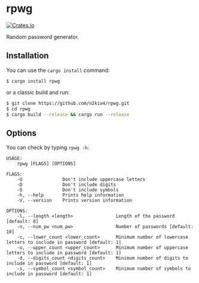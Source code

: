 rpwg
====
[![Crates.io](https://img.shields.io/crates/v/rpwg.svg)](https://crates.io/crates/rpwg)

Random password generator.

## Installation

You can use the `cargo install` command:

    $ cargo install rpwg

or a classic build and run:

```bash
$ git clone https://github.com/n2kia4/rpwg.git
$ cd rpwg
$ cargo build --release && cargo run --release
```

## Options

You can check by typing `rpwg -h`:


```
USAGE:
    rpwg [FLAGS] [OPTIONS]

FLAGS:
    -U               Don't include uppercase letters
    -D               Don't include digits
    -S               Don't include symbols
    -h, --help       Prints help information
    -V, --version    Prints version information

OPTIONS:
    -l, --length <length>                Length of the password [default: 8]
    -n, --num_pw <num_pw>                Number of passwords [default: 10]
    -c, --lower_count <lower_count>      Minimum number of lowercase letters to include in password [default: 1]
    -u, --upper_count <upper_count>      Minimum number of uppercase letters to include in password [default: 1]
    -d, --digits_count <digits_count>    Minimum number of digits to include in password [default: 1]
    -s, --symbol_count <symbol_count>    Minimum number of symbols to include in password [default: 1]
```
